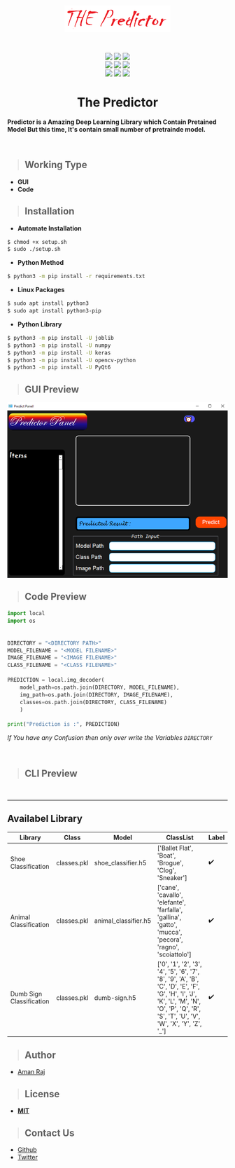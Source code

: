 <p align='center'>
<img src="assets/logo.png" align="centr">
</p>
<br>

<p align='center'>
    <a href='#'><img src='https://img.shields.io/badge/License-MIT-brightgreen'></a>
    <a href='#'><img src='https://img.shields.io/badge/Platform-Linux%20Based-yellow'></a>
    <a href='#'><img src='https://img.shields.io/badge/Version-0.1-red'></a>
    <br>
    <a href='#'><img src='https://img.shields.io/badge/Author-Aman%20Raj-orange'></a>
    <a href='https://www.python.org/'><img src='https://img.shields.io/badge/Python-%3E%3D3.9-blue'></a>
    <a href='https://github.com/amanraj-bose'><img src='https://img.shields.io/badge/Author-Aman%20Raj-orange'></a>
    <br>
    <a href='https://twitter.com/amanraj_Phunish'><img src='https://img.shields.io/twitter/follow/amanraj_Phunish?style=social'></a>
    <a href='https://github.com/Cracker-NN'><img src='https://img.shields.io/github/followers/amanraj-bose?style=social'></a>
    <a href='https://en.wikipedia.org/wiki/India'><img src='https://img.shields.io/badge/Made%20In-India-orange'></a>
</p>

<h1 align='center'>The Predictor</h1>

**Predictor is a Amazing Deep Learning Library which Contain Pretained Model But this time, It's contain small number of pretrainde model.**

</br>

>## **Working Type**
- **GUI**
- **Code**
<!-- - **CLI** -->

>## **Installation**
- **Automate Installation**
```bash
$ chmod +x setup.sh
$ sudo ./setup.sh
```
- **Python Method**
```bash
$ python3 -m pip install -r requirements.txt
```
- **Linux Packages**
```bash
$ sudo apt install python3
$ sudo apt install python3-pip
```
- **Python Library**
```bash
$ python3 -m pip install -U joblib
$ python3 -m pip install -U numpy
$ python3 -m pip install -U keras
$ python3 -m pip install -U opencv-python
$ python3 -m pip install -U PyQt6
```
>## **GUI Preview**


<img src="assets/gui.png" align="center">

<br>

>## **Code Preview**

```python
import local
import os


DIRECTORY = "<DIRECTORY PATH>"
MODEL_FILENAME = "<MODEL FILENAME>"
IMAGE_FILENAME = "<IMAGE FILENAME>"
CLASS_FILENAME = "<CLASS FILENAME>"

PREDICTION = local.img_decoder(
    model_path=os.path.join(DIRECTORY, MODEL_FILENAME),
    img_path=os.path.join(DIRECTORY, IMAGE_FILENAME),
    classes=os.path.join(DIRECTORY, CLASS_FILENAME)
    )

print("Prediction is :", PREDICTION)
```
*If You have any Confusion then only over write the Variables `DIRECTORY`*

<br>

>## **CLI Preview**

<!-- ```bash

$ python3 predictor --help

Usage: predictor  [ -d Directory Path ] [ -m Model Filename ] [ -c Class Filename ] [ -i Image Filename ]

``` -->

<br>

---

<h2>Availabel Library</h2>


|      Library        | Class        | Model                    |   ClassList   |   Label |
|---------------------|--------------|--------------------------|---------------|---------|
| Shoe Classification | classes.pkl    |  shoe_classifier.h5      | ['Ballet Flat', 'Boat', 'Brogue', 'Clog', 'Sneaker']  |    ✔️      |
|Animal Classification| classes.pkl    |  animal_classifier.h5    | ['cane', 'cavallo', 'elefante', 'farfalla', 'gallina', 'gatto', 'mucca', 'pecora', 'ragno', 'scoiattolo'] |   ✔️  |
| Dumb Sign Classification  | classes.pkl     | dumb-sign.h5    |   ['0', '1', '2', '3', '4', '5', '6', '7', '8', '9', 'A', 'B', 'C', 'D', 'E', 'F', 'G', 'H', 'I', 'J', 'K', 'L', 'M', 'N', 'O', 'P', 'Q', 'R', 'S', 'T', 'U', 'V', 'W', 'X', 'Y', 'Z', '_']   |   ✔️ |

>## **Author**
- [Aman  Raj](https://github.com/amanraj-bose)

>## **License**

- [**MIT**](https://opensource.org/licenses/MIT)

>## **Contact Us**

- [Github](https://github.com/amanraj-bose)
- [Twitter](https://twitter.com/amanraj_Phunish)
